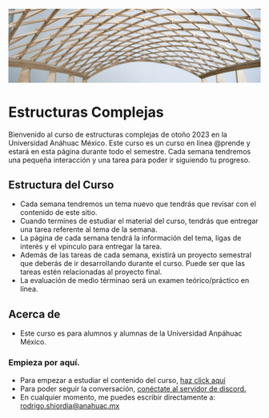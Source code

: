 ![portada](../img/portada.jpg)
# Estructuras Complejas

Bienvenido al curso de estructuras complejas de otoño 2023 en la Universidad Anáhuac México.
Este curso es un curso en línea @prende y estará en esta página durante todo el semestre. Cada semana tendremos una pequeña interacción y una tarea para poder ir siguiendo tu progreso.

## Estructura del Curso

* Cada semana tendremos un tema nuevo que tendrás que revisar con el contenido de este sitio.
* Cuando termines de estudiar el material del curso, tendrás que entregar una tarea referente al tema de la semana.
* La página de cada semana tendrá la información del tema, ligas de interés y el vpinculo para entregar la tarea.
* Además de las tareas de cada semana, existirá un proyecto semestral que deberás de ir desarrollando durante el curso. Puede ser que las tareas estén relacionadas al proyecto final.
* La evaluación de medio términao será un examen teórico/práctico en línea.

## Acerca de

- Este curso es para alumnos y alumnas de la Universidad Anpáhuac México.

### Empieza por aquí.

- Para empezar a estudiar el contenido del curso, [haz click aquí](./Contenido%20Semanal/s1.md)
- Para poder seguir la conversación, [conéctate al servidor de discord.](https://discord.gg/uzQ73Jm9)
- En cualquier momento, me puedes escribir directamente a: rodrigo.shiordia@anahuac.mx
